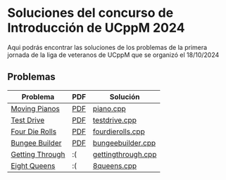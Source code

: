 # Soluciones del concurso de Introducción de UCppM 2024
Aqui podrás encontrar las soluciones de los problemas de la primera jornada de la liga de veteranos de UCppM que se organizó el 18/10/2024
## Problemas

|Problema |PDF| Solución |
|---------|----|------|
|[Moving Pianos](https://open.kattis.com/problems/piano)|[PDF](Enunciados/piano.pdf)|[piano.cpp](piano.cpp)|
|[Test Drive](https://open.kattis.com/problems/testdrive)|[PDF](Enunciados/testdrive.pdf)|[testdrive.cpp](testdrive.cpp)|
|[Four Die Rolls](https://open.kattis.com/problems/fourdierolls)|[PDF](Enunciados/fourdierolls.pdf)|[fourdierolls.cpp](fourdierolls.cpp)|
|[Bungee Builder](https://open.kattis.com/problems/bungeebuilder)|[PDF](Enunciados/bungeebuilder.pdf)|[bungeebuilder.cpp](bungeebuilder.cpp)|
|[Getting Through](https://open.kattis.com/problems/gettingthrough)|:(|[gettingthrough.cpp](gettingthrough.cpp)|
|[Eight Queens](https://open.kattis.com/problems/8queens)|:(|[8queens.cpp](8queens.cpp)|


